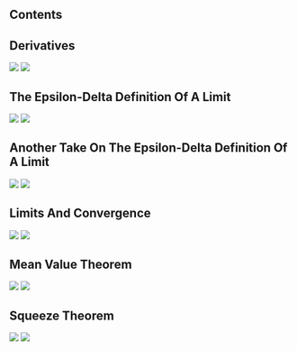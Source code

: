 ## Contents

## Derivatives

![](/img/cartoons/math137/math-137-derivatives-1.png)
![](/img/cartoons/math137/math-137-derivatives-2.png)

## The Epsilon-Delta Definition Of A Limit

![](/img/cartoons/math137/math-137-epsilon-delta-1.jpg)
![](/img/cartoons/math137/math-137-epsilon-delta-2.jpg)

## Another Take On The Epsilon-Delta Definition Of A Limit

![](/img/cartoons/math137/math-137-epsilon-delta-again-1.jpg)
![](/img/cartoons/math137/math-137-epsilon-delta-again-2.jpg)

## Limits And Convergence

![](/img/cartoons/math137/math-137-limits-1.jpeg)
![](/img/cartoons/math137/math-137-limits-2.jpeg)

## Mean Value Theorem

![](/img/cartoons/math137/math-137-mvt-1.png)
![](/img/cartoons/math137/math-137-mvt-2.png)

## Squeeze Theorem

![](/img/cartoons/math137/math-137-squeeze-theorem-1.jpg)
![](/img/cartoons/math137/math-137-squeeze-theorem-2.jpg)
